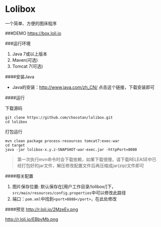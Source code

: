 Lolibox
=======

一个简单、方便的图床程序

###DEMO
https://box.loli.io

###运行环境
1. Java 7或以上版本
2. Maven(可选)
3. Tomcat 7(可选)

####安装Java
* Java的安装：http://www.java.com/zh_CN/ 点击这个链接，下载安装即可

####运行

下载源码
```
git clone https://github.com/chocotan/lolibox.git
cd lolibox
```
打包运行
```
mvn clean package process-resources tomcat7:exec-war
cd target 
java -jar lolibox-x.y.z-SNAPSHOT-war-exec.jar -httpPort=8080
```
> 第一次执行mvn命令时会下载依赖，如果下载很慢，请下载RELEASE中已经打包好的jar文件，解压修改配置文件后再压缩成jar(zip)文件即可

####相关配置
1. 图片保存位置: 默认保存在[用户工作目录/lolibox/]下，`src/main/resources/config.properties`中可以修改此路径
2. 端口：`pom.xml`中找到`<port>8888</port>`，在此处修改

####预览
http://r.loli.io/2MzeEv.png

http://r.loli.io/EBbyMb.png

